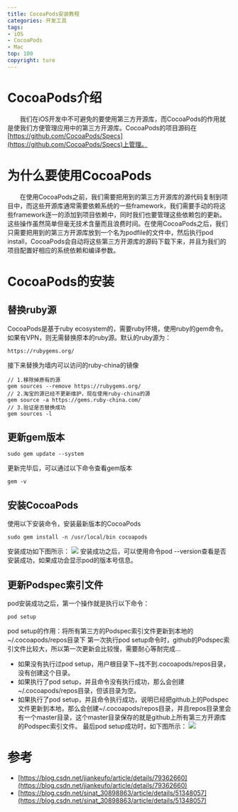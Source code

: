 ```yaml
---
title: CocoaPods安装教程
categories: 开发工具
tags:
- iOS
- CocoaPods
- Mac
top: 100
copyright: ture
---
```


# CocoaPods介绍
&emsp;&emsp;我们在iOS开发中不可避免的要使用第三方开源库，而CocoaPods的作用就是使我们方便管理应用中的第三方开源库。CocoaPods的项目源码在[https://github.com/CocoaPods/Specs](https://github.com/CocoaPods/Specs)上管理。
<!-- more -->
# 为什么要使用CocoaPods
&emsp;&emsp;在使用CocoaPods之前，我们需要把用到的第三方开源库的源代码复制到项目中，而这些开源库通常需要依赖系统的一些framework，我们需要手动的将这些framework逐一的添加到项目依赖中，同时我们也要管理这些依赖包的更新。这些操作虽然简单但毫无技术含量而且浪费时间。在使用CocoaPods之后，我们只需要把用到的第三方开源库放到一个名为podfile的文件中，然后执行pod install，CocoaPods会自动将这些第三方开源库的源码下载下来，并且为我们的项目配置好相应的系统依赖和编译参数。

# CocoaPods的安装
## 替换ruby源
CocoaPods是基于ruby ecosystem的，需要ruby环境，使用ruby的gem命令。如果有VPN，则无需替换原本的ruby源。默认的ruby源为：
``` 
https://rubygems.org/
```
接下来替换为墙内可以访问的ruby-china的镜像
```
// 1.移除掉原有的源
gem sources --remove https://rubygems.org/
// 2.淘宝的源已经不更新维护，现在使用ruby-china的源
gem source -a https://gems.ruby-china.com/
// 3.验证是否替换成功
gem sources -l
```

## 更新gem版本
```
sudo gem update --system
```
更新完毕后，可以通过以下命令查看gem版本
```
gem -v
```

## 安装CocoaPods
使用以下安装命令，安装最新版本的CocoaPods
```
sudo gem install -n /usr/local/bin cocoapods
```
安装成功如下图所示：
![](https://ws1.sinaimg.cn/large/749c46aagy1fw37mrk9l9j20i005njsj.jpg)
安装成功之后，可以使用命令pod --version查看是否安装成功，如果成功会显示pod的版本号信息。

## 更新Podspec索引文件
pod安装成功之后，第一个操作就是执行以下命令：
```
pod setup
```
pod setup的作用：将所有第三方的Podspec索引文件更新到本地的~/.cocoapods/repos目录下
第一次执行pod setup命令时，github的Podspec索引文件比较大，所以第一次更新会比较慢，需要耐心等耐完成...
- 如果没有执行过pod setup，用户根目录下~找不到.cocoapods/repos目录，没有创建这个目录。
- 如果执行了pod setup，并且命令没有执行成功，那么会创建~/.cocoapods/repos目录，但该目录为空。
- 如果执行了pod setup，并且命令执行成功，说明已经把github上的Podspec文件更新到本地，那么会创建~/.cocoapods/repos目录，并且repos目录里会有一个master目录，这个master目录保存的就是github上所有第三方开源库的Podspec索引文件。
最后pod setup成功时，如下图所示：
![](https://ws1.sinaimg.cn/large/749c46aagy1fw38vsef5sj20hw0afwgl.jpg)

# 参考
- [https://blog.csdn.net/jiankeufo/article/details/79362660](https://blog.csdn.net/jiankeufo/article/details/79362660)
- [https://blog.csdn.net/sinat_30898863/article/details/51348057](https://blog.csdn.net/sinat_30898863/article/details/51348057)